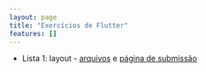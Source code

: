 ```yaml
---
layout: page
title: "Exercícios de Flutter"
features: []
---
```


- Lista 1: layout - [arquivos](flutter_aulas_layout.zip) e [página de submissão](layout)

<!-- 
- [Stateless](stateless)
- [Stateful](stateful)
 -->
